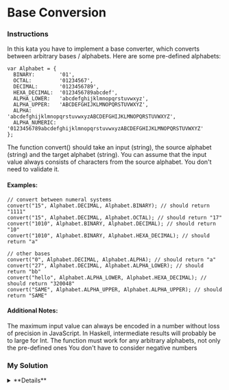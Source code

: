 # Base Conversion

### Instructions

In this kata you have to implement a base converter, which converts between arbitrary bases / alphabets. Here are some pre-defined alphabets:

```
var Alphabet = {
  BINARY:        '01',
  OCTAL:         '01234567',
  DECIMAL:       '0123456789',
  HEXA_DECIMAL:  '0123456789abcdef',
  ALPHA_LOWER:   'abcdefghijklmnopqrstuvwxyz',
  ALPHA_UPPER:   'ABCDEFGHIJKLMNOPQRSTUVWXYZ',
  ALPHA:         'abcdefghijklmnopqrstuvwxyzABCDEFGHIJKLMNOPQRSTUVWXYZ',
  ALPHA_NUMERIC: '0123456789abcdefghijklmnopqrstuvwxyzABCDEFGHIJKLMNOPQRSTUVWXYZ'
};
```

The function convert() should take an input (string), the source alphabet (string) and the target alphabet (string). You can assume that the input value always consists of characters from the source alphabet. You don't need to validate it.

#### Examples:

```
// convert between numeral systems
convert("15", Alphabet.DECIMAL, Alphabet.BINARY); // should return "1111"
convert("15", Alphabet.DECIMAL, Alphabet.OCTAL); // should return "17"
convert("1010", Alphabet.BINARY, Alphabet.DECIMAL); // should return "10"
convert("1010", Alphabet.BINARY, Alphabet.HEXA_DECIMAL); // should return "a"

// other bases
convert("0", Alphabet.DECIMAL, Alphabet.ALPHA); // should return "a"
convert("27", Alphabet.DECIMAL, Alphabet.ALPHA_LOWER); // should return "bb"
convert("hello", Alphabet.ALPHA_LOWER, Alphabet.HEXA_DECIMAL); // should return "320048"
convert("SAME", Alphabet.ALPHA_UPPER, Alphabet.ALPHA_UPPER); // should return "SAME"
```

#### Additional Notes:

The maximum input value can always be encoded in a number without loss of precision in JavaScript. In Haskell, intermediate results will probably be to large for Int.
The function must work for any arbitrary alphabets, not only the pre-defined ones
You don't have to consider negative numbers

### My Solution

<details>
  <summary>**Details**</summary>
  <p>
```js
function convert(input, source, target) {

  if(source === target){
    return input;
  }

  const decimal = convertAlphabetToDecimal(input, source); 
  const result = convertDecimalToAlphabet(decimal, target); 

  function convertAlphabetToDecimal(alphabetValue, alphaType){
    let result = 0;
    let value = alphabetValue;

    for(i=0; i<value.length; i++){
      if(i === value.length-1){
        result += alphaType.indexOf(value.charAt(i));
      }
      else {
        result = (result + alphaType.indexOf(value.charAt(i))) * alphaType.length;
      }
    }

    return result;
  }

  function convertDecimalToAlphabet(decimal, alphaType){
    let result = '';
    let value = decimal;
    while(true){
      if(alphaType.length > value) {
        result=alphaType[Math.floor(value)].concat(result);
        break;
      } else {
        result=alphaType[Math.floor(value % alphaType.length)].concat(result);
        value = Math.floor(value / alphaType.length);
      }
    }
    return result;
  }

  return result;
}
```
  </p>
</details>
